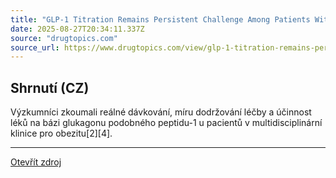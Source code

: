 ```yaml
---
title: "GLP-1 Titration Remains Persistent Challenge Among Patients With Obesity"
date: 2025-08-27T20:34:11.337Z
source: "drugtopics.com"
source_url: https://www.drugtopics.com/view/glp-1-titration-remains-persistent-challenge-among-patients-with-obesity
---
```


## Shrnutí (CZ)
Výzkumníci zkoumali reálné dávkování, míru dodržování léčby a účinnost léků na bázi glukagonu podobného peptidu-1 u pacientů v multidisciplinární klinice pro obezitu[2][4].

---

[Otevřít zdroj](https://www.drugtopics.com/view/glp-1-titration-remains-persistent-challenge-among-patients-with-obesity)

